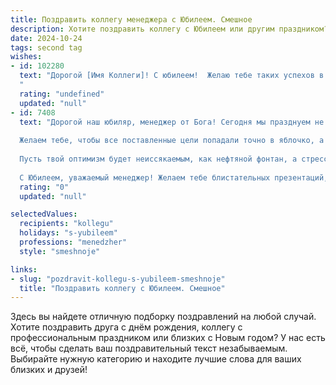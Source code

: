 ```yaml
---
title: Поздравить коллегу менеджера с Юбилеем. Смешное
description: Хотите поздравить коллегу с Юбилеем или другим праздником? Наш ИИ создаст незабываемое поздравление, а вы обязательно выделитесь среди других.  
date: 2024-10-24
tags: second tag
wishes:
- id: 102280
  text: "Дорогой [Имя Коллеги]! С юбилеем!  Желаю тебе таких успехов в менеджменте, чтобы завидовали даже самые отъявленные ленивцы! Пусть твой график будет загружен только интересными проектами, а кофе – всегда горячим и ароматным.  Пусть все твои решения будут гениальными, а подчиненные – послушными (ну, почти).  С юбилеем!
  "
  rating: "undefined"
  updated: "null"
- id: 7408
  text: "Дорогой наш юбиляр, менеджер от Бога! Сегодня мы празднуем не просто твой день рождения, а юбилей — цифру, которую в резюме писать уже неудобно, а говорить вслух немного стыдно.
  
  Желаем тебе, чтобы все поставленные цели попадали точно в яблочко, а клиенты боготворили и приносили подношения в виде крупных контрактов.
  
  Пусть твой оптимизм будет неиссякаемым, как нефтяной фонтан, а стресс растворится, как сахар в чае (только без ложечки).
  
  С Юбилеем, уважаемый менеджер! Желаем тебе блистательных презентаций, легких переговоров и максимально высоких KPI, которые будут зашкаливать, как градусник во время эпидемии гриппа."
  rating: "0"
  updated: "null"

selectedValues:
  recipients: "kollegu"
  holidays: "s-yubileem"
  professions: "menedzher"
  style: "smeshnoje"

links:
- slug: "pozdravit-kollegu-s-yubileem-smeshnoje"
  title: "Поздравить коллегу с Юбилеем. Смешное"
---
```


Здесь вы найдете отличную подборку поздравлений на любой случай. 
Хотите поздравить друга с днём рождения, коллегу с профессиональным праздником или близких с Новым годом? У нас есть всё, чтобы сделать ваш поздравительный текст незабываемым. Выбирайте нужную категорию и находите лучшие слова для ваших близких и друзей!
